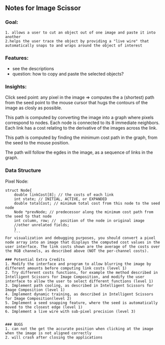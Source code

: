 ## Notes for Image Scissor

### Goal:
```
1. allows a user to cut an object out of one image and paste it into another
2.helps the user trace the object by providing a "live wire" that automatically snaps to and wraps around the object of interest
```

### Features:
* see the descriptions
* question: how to copy and paste the selected objects?

### Insights:
Click seed point: any pixel in the image => computes the a (shortest) path from the seed point to the mouse cursor that hugs the contours of the image as closly as possible.

This path is computed by converting the image into a graph where pixels correspond to nodes. Each node is connected to its 8 immediate neighbors. Each link has a cost relating to the derivative of the images across the link.

This path is computed by finding the minimum cost path in the graph, from the seed to the mouse position.

The path will follow the egdes in the image, as a sequence of links in the graph.


### Data Structure
Pixel Node:
```
struct Node{ 
    double linkCost[8]; // the costs of each link
    int state; // INITIAL, ACTIVE, or EXPANDED 
    double totalCost; // minimum total cost from this node to the seed node
    Node *prevNode; // predecessor along the minimum cost path from the seed to that node
    int column, row; //  position of the node in original image
    //other unrelated fields;
    }
    ```
For visualization and debugging purposes, you should convert a pixel node array into an image that displays the computed cost values in the user interface. The link costs shown are the average of the costs over the RGB channels, as described above (NOT the per-channel costs).

### Potential Extra Credits
1. Modify the interface and program to allow blurring the image by different amounts before computing link costs (level 1)
2. Try different costs functions, for example the method described in  Intelligent Scissors for Image Composition, and modify the user interface to allow the user to select different functions (level 1)
3. Implement path cooling, as described in Intelligent Scissors for Image Composition (level 1)
4. Implement dynamic training, as described in Intelligent Scissors for Image Composition(level 2)
5. Implement a seed snapping feature, where the seed is automatically moved to the closest edge (level 1)
6. Implement a live wire with sub-pixel precision (level 3)


### BUGS
1. can not the get the accurate position when clicking at the image when the image is not aligned correctly
2. will crash after closing the applications
